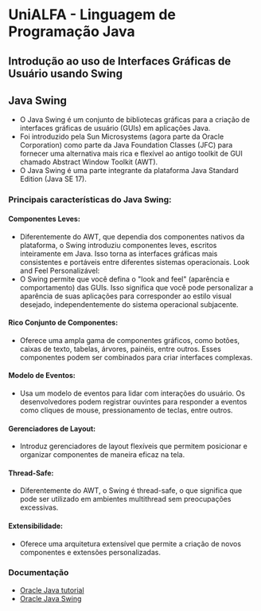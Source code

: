 # UniALFA - Linguagem de Programação Java
## Introdução ao uso de Interfaces Gráficas de Usuário usando Swing
## Java Swing
* O Java Swing é um conjunto de bibliotecas gráficas para a criação de interfaces gráficas de usuário (GUIs) em aplicações Java. 
* Foi introduzido pela Sun Microsystems (agora parte da Oracle Corporation) como parte da Java Foundation Classes (JFC) para fornecer uma alternativa mais rica e flexível ao antigo toolkit de GUI chamado Abstract Window Toolkit (AWT).
* O Java Swing é uma parte integrante da plataforma Java Standard Edition (Java SE 17).
### Principais características do Java Swing:
#### Componentes Leves:
* Diferentemente do AWT, que dependia dos componentes nativos da plataforma, o Swing introduziu componentes leves, escritos inteiramente em Java. Isso torna as interfaces gráficas mais consistentes e portáveis entre diferentes sistemas operacionais.
Look and Feel Personalizável:
* O Swing permite que você defina o "look and feel" (aparência e comportamento) das GUIs. Isso significa que você pode personalizar a aparência de suas aplicações para corresponder ao estilo visual desejado, independentemente do sistema operacional subjacente.
#### Rico Conjunto de Componentes:
* Oferece uma ampla gama de componentes gráficos, como botões, caixas de texto, tabelas, árvores, painéis, entre outros. Esses componentes podem ser combinados para criar interfaces complexas.
#### Modelo de Eventos:
* Usa um modelo de eventos para lidar com interações do usuário. Os desenvolvedores podem registrar ouvintes para responder a eventos como cliques de mouse, pressionamento de teclas, entre outros.
#### Gerenciadores de Layout:
* Introduz gerenciadores de layout flexíveis que permitem posicionar e organizar componentes de maneira eficaz na tela.
#### Thread-Safe:
* Diferentemente do AWT, o Swing é thread-safe, o que significa que pode ser utilizado em ambientes multithread sem preocupações excessivas.
#### Extensibilidade:
* Oferece uma arquitetura extensível que permite a criação de novos componentes e extensões personalizadas.
### Documentação
* [Oracle Java tutorial](https://docs.oracle.com/javase/tutorial/uiswing/index.html)
* [Oracle Java Swing](https://docs.oracle.com/en/java/javase/17/docs/api/java.desktop/javax/swing/package-summary.html)